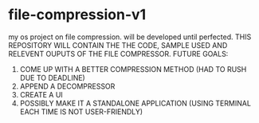 # file-compression-v1
my os project on file compression. will be developed until perfected.
THIS REPOSITORY WILL CONTAIN THE THE CODE, SAMPLE USED AND RELEVENT OUPUTS OF THE FILE COMPRESSOR.
FUTURE GOALS:
1. COME UP WITH A BETTER COMPRESSION METHOD (HAD TO RUSH DUE TO DEADLINE)
2. APPEND A DECOMPRESSOR
3. CREATE A UI
4. POSSIBLY MAKE IT A STANDALONE APPLICATION (USING TERMINAL EACH TIME IS NOT USER-FRIENDLY)
